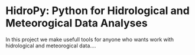 # HidroPy: Python for Hidrological and Meteorogical Data Analyses
In this project we make usefull tools for anyone who wants work with hidrological and meteorogical data.... 
